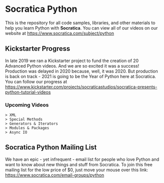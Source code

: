 # Socratica Python 
This is the repository for all code samples, libraries, and other materials to help you learn Python with **Socratica**.  You can view all of our videos on our website at https://www.socratica.com/subject/python

## Kickstarter Progress
In late 2019 we ran a Kickstarter project to fund the creation of 20 Advanced Python videos.  And we are so excited it was a success!  Production was delayed in 2020 because, well, it was 2020.  But production is back on track - 2021 is going to be the Year of Python here at Socratica.  You can follow our progress at https://www.kickstarter.com/projects/socraticastudios/socratica-presents-python-tutorial-videos

### Upcoming Videos
```
> XML
> Special Methods
> Generators & Iterators
> Modules & Packages
> Async IO
```

## Socratica Python Mailing List
We have an epic - yet infrequent - email list for people who love Python and want to know about new things and stuff from Socratica.  To join this free mailing list for the low price of $0, just move your mouse over this link:  https://www.socratica.com/email-groups/python
